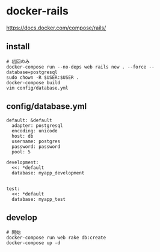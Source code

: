 # docker-rails

https://docs.docker.com/compose/rails/

## install

```shell
# 初回のみ
docker-compose run --no-deps web rails new . --force --database=postgresql
sudo chown -R $USER:$USER .
docker-compose build
vim config/database.yml
```

## config/database.yml

```text
default: &default
  adapter: postgresql
  encoding: unicode
  host: db
  username: postgres
  password: password
  pool: 5

development:
  <<: *default
  database: myapp_development


test:
  <<: *default
  database: myapp_test
```

## develop

```shell
# 開始
docker-compose run web rake db:create
docker-compose up -d
```